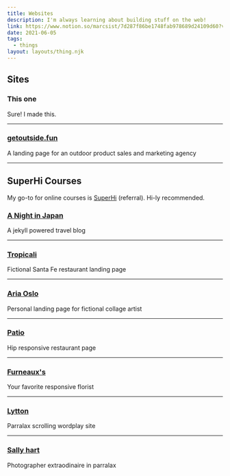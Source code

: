 ```yaml
---
title: Websites
description: I'm always learning about building stuff on the web!
link: https://www.notion.so/marcsist/7d287f86be1748fab978689d24109d60?v=aab59c67777b448ab1679932746c9155/
date: 2021-06-05
tags:
  - things
layout: layouts/thing.njk
---
```


## Sites
### This one
  Sure! I made this.
  
  ---
### [getoutside.fun](https://www.getoutside.fun)
  A landing page for an outdoor product sales and marketing agency
  
  ---

## SuperHi Courses
My go-to for online courses is [SuperHi](https://www.superhi.com/?r=marcsist) (referral). Hi-ly recommended.

### [A Night in Japan](http://marcsnightinjapan.siteleaf.net/)  
  A jekyll powered travel blog
  
  ---
### [Tropicali](https://marcsist.github.io/tropicali/)
  Fictional Santa Fe restaurant landing page 
  
  ---
### [Aria Oslo](https://ariaoslo-1.superhi.com/)
  Personal landing page for fictional collage artist
  
  ---
### [Patio](http://002-patio-22.superhi.com/)
  Hip responsive restaurant page
  
  ---
### [Furneaux's](http://003-furneauxs-12.superhi.com/)
  Your favorite responsive florist
  
  ---
### [Lytton](http://hw1-lytton-4.superhi.com/)
  Parralax scrolling wordplay site
  
  ---
### [Sally hart](http://001-sally-hart-17.superhi.com/)
  Photographer extraodinaire in parralax
  
